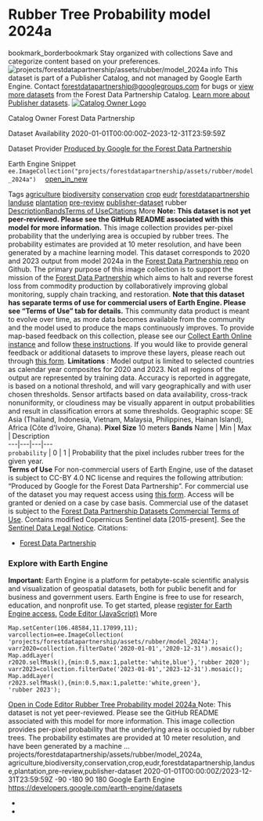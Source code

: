  
#  Rubber Tree Probability model 2024a 
bookmark_borderbookmark Stay organized with collections  Save and categorize content based on your preferences.
![projects/forestdatapartnership/assets/rubber/model_2024a](https://developers.google.com/earth-engine/datasets/images/forestdatapartnership/projects_forestdatapartnership_assets_rubber_model_2024a_sample.png)
info
This dataset is part of a Publisher Catalog, and not managed by Google Earth Engine. Contact forestdatapartnership@googlegroups.com for bugs or [view more datasets](https://developers.google.com/earth-engine/datasets/publisher/forestdatapartnership) from the Forest Data Partnership Catalog. [Learn more about Publisher datasets](https://developers.google.com/earth-engine/datasets/publisher). 
[ ![Catalog Owner Logo](https://developers.google.com/static/earth-engine/datasets/logos/forestdatapartnership_logo.png) ](https://forestdatapartnership.org) 

Catalog Owner
    Forest Data Partnership 

Dataset Availability
    2020-01-01T00:00:00Z–2023-12-31T23:59:59Z 

Dataset Provider
     [ Produced by Google for the Forest Data Partnership ](https://www.forestdatapartnership.org/) 

Earth Engine Snippet
     `    ee.ImageCollection("projects/forestdatapartnership/assets/rubber/model_2024a")   ` [ open_in_new ](https://code.earthengine.google.com/?scriptPath=Examples:Datasets/forestdatapartnership/projects_forestdatapartnership_assets_rubber_model_2024a) 

Tags
     [agriculture](https://developers.google.com/earth-engine/datasets/tags/agriculture) [biodiversity](https://developers.google.com/earth-engine/datasets/tags/biodiversity) [conservation](https://developers.google.com/earth-engine/datasets/tags/conservation) [crop](https://developers.google.com/earth-engine/datasets/tags/crop) [eudr](https://developers.google.com/earth-engine/datasets/tags/eudr) [forestdatapartnership](https://developers.google.com/earth-engine/datasets/tags/forestdatapartnership) [landuse](https://developers.google.com/earth-engine/datasets/tags/landuse) [plantation](https://developers.google.com/earth-engine/datasets/tags/plantation) [pre-review](https://developers.google.com/earth-engine/datasets/tags/pre-review) [publisher-dataset](https://developers.google.com/earth-engine/datasets/tags/publisher-dataset)
rubber
[Description](https://developers.google.com/earth-engine/datasets/catalog/projects_forestdatapartnership_assets_rubber_model_2024a#description)[Bands](https://developers.google.com/earth-engine/datasets/catalog/projects_forestdatapartnership_assets_rubber_model_2024a#bands)[Terms of Use](https://developers.google.com/earth-engine/datasets/catalog/projects_forestdatapartnership_assets_rubber_model_2024a#terms-of-use)[Citations](https://developers.google.com/earth-engine/datasets/catalog/projects_forestdatapartnership_assets_rubber_model_2024a#citations) More
**Note: This dataset is not yet peer-reviewed. Please see the GitHub README associated with this model for more information.**
This image collection provides per-pixel probability that the underlying area is occupied by rubber trees.
The probability estimates are provided at 10 meter resolution, and have been generated by a machine learning model. This dataset corresponds to 2020 and 2023 output from model 2024a in the [Forest Data Partnership repo](https://github.com/google/forest-data-partnership/tree/main/models/rubber) on Github.
The primary purpose of this image collection is to support the mission of the [Forest Data Partnership](https://www.forestdatapartnership.org/) which aims to halt and reverse forest loss from commodity production by collaboratively improving global monitoring, supply chain tracking, and restoration. 
**Note that this dataset has separate terms of use for commercial users of Earth Engine. Please see “Terms of Use” tab for details.**
This community data product is meant to evolve over time, as more data becomes available from the community and the model used to produce the maps continuously improves. To provide map-based feedback on this collection, please see our [Collect Earth Online instance](https://app.collect.earth/collection?projectId=50778) and follow [these instructions](https://collect-earth-online-doc.readthedocs.io/en/latest/collection/simplified.html).
If you would like to provide general feedback or additional datasets to improve these layers, please reach out through [this form](https://goo.gle/fdap-data).
**Limitations** : Model output is limited to selected countries as calendar year composites for 2020 and 2023. Not all regions of the output are represented by training data. Accuracy is reported in aggregate, is based on a notional threshold, and will vary geographically and with user chosen thresholds. Sensor artifacts based on data availability, cross-track nonuniformity, or cloudiness may be visually apparent in output probabilities and result in classification errors at some thresholds. Geographic scope: SE Asia (Thailand, Indonesia, Vietnam, Malaysia, Philippines, Hainan Island), Africa (Côte d'Ivoire, Ghana).
**Pixel Size** 10 meters 
**Bands**
Name | Min | Max | Description  
---|---|---|---  
`probability` |  0  |  1  | Probability that the pixel includes rubber trees for the given year.  
**Terms of Use**
For non-commercial users of Earth Engine, use of the dataset is subject to CC-BY 4.0 NC license and requires the following attribution: “Produced by Google for the Forest Data Partnership”. 
For commercial use of the dataset you may request access using [this form](https://docs.google.com/forms/d/e/1FAIpQLSe7L3eh6t2JIPqEtAQwXwY7ZmW52v8W5vrIi4QN_XYgTNJZLw/viewform). Access will be granted or denied on a case by case basis. Commercial use of the dataset is subject to the [Forest Data Partnership Datasets Commercial Terms of Use](https://services.google.com/fh/files/misc/forest_data_partnership_datasets_commerical_terms_of_use.pdf).
Contains modified Copernicus Sentinel data [2015-present]. See the [Sentinel Data Legal Notice](https://sentinels.copernicus.eu/documents/247904/690755/Sentinel_Data_Legal_Notice).
Citations:
  * [Forest Data Partnership](https://github.com/google/forest-data-partnership/blob/main/models/rubber/README.md)


### Explore with Earth Engine
**Important:** Earth Engine is a platform for petabyte-scale scientific analysis and visualization of geospatial datasets, both for public benefit and for business and government users. Earth Engine is free to use for research, education, and nonprofit use. To get started, please [register for Earth Engine access.](https://console.cloud.google.com/earth-engine)
[Code Editor (JavaScript)](https://developers.google.com/earth-engine/datasets/catalog/projects_forestdatapartnership_assets_rubber_model_2024a#code-editor-javascript-sample) More
```
Map.setCenter(106.48584,11.17099,11);
varcollection=ee.ImageCollection(
'projects/forestdatapartnership/assets/rubber/model_2024a');
varr2020=collection.filterDate('2020-01-01','2020-12-31').mosaic();
Map.addLayer(
r2020.selfMask(),{min:0.5,max:1,palette:'white,blue'},'rubber 2020');
varr2023=collection.filterDate('2023-01-01','2023-12-31').mosaic();
Map.addLayer(
r2023.selfMask(),{min:0.5,max:1,palette:'white,green'},
'rubber 2023');
```
[ Open in Code Editor ](https://code.earthengine.google.com/?scriptPath=Examples:Datasets/forestdatapartnership/projects_forestdatapartnership_assets_rubber_model_2024a)
[ Rubber Tree Probability model 2024a ](https://developers.google.com/earth-engine/datasets/catalog/projects_forestdatapartnership_assets_rubber_model_2024a)
Note: This dataset is not yet peer-reviewed. Please see the GitHub README associated with this model for more information. This image collection provides per-pixel probability that the underlying area is occupied by rubber trees. The probability estimates are provided at 10 meter resolution, and have been generated by a machine …
projects/forestdatapartnership/assets/rubber/model_2024a, agriculture,biodiversity,conservation,crop,eudr,forestdatapartnership,landuse,plantation,pre-review,publisher-dataset 
2020-01-01T00:00:00Z/2023-12-31T23:59:59Z
-90 -180 90 180 
Google Earth Engine
https://developers.google.com/earth-engine/datasets
  * [ ](https://doi.org/https://www.forestdatapartnership.org/)
  * [ ](https://doi.org/https://developers.google.com/earth-engine/datasets/catalog/projects_forestdatapartnership_assets_rubber_model_2024a)


